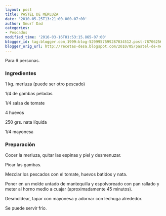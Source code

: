 ```yaml
---
layout: post
title: PASTEL DE MERLUZA
date: '2010-05-25T13:21:00.000-07:00'
author: Smurf Dad
categories:
- Pescados
modified_time: '2016-03-16T01:53:15.865-07:00'
blogger_id: tag:blogger.com,1999:blog-5299957599287034512.post-787062561413369757
blogger_orig_url: http://recetas-desa.blogspot.com/2010/05/pastel-de-merluza.html
---
```


Para 6 personas.

<h3>Ingredientes</h3>
1 kg. merluza (puede ser otro pescado)

1/4 de gambas peladas

1/4 salsa de tomate

4 huevos

250 grs. nata líquida

1/4 mayonesa

<h3>Preparación</h3>
Cocer la merluza, quitar las espinas y piel y desmenuzar.

Picar las gambas.

Mezclar los pescados con el tomate, huevos batidos y nata.

Poner en un molde untado de mantequilla y espolvoreado con pan rallado y meter al horno medio a cuajar (aproximadamente 45 minutos).

Desmoldear, tapar con mayonesa y adornar con lechuga alrededor.

Se puede servir frío.